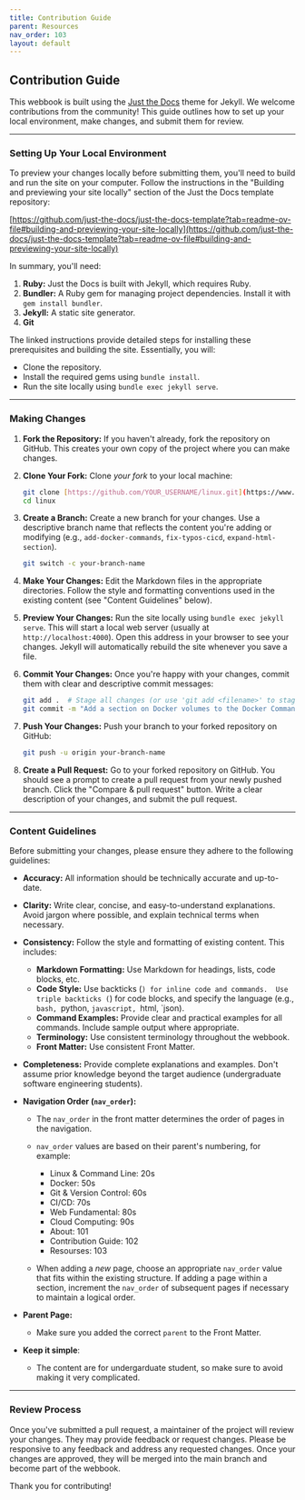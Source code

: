 ```yaml
---
title: Contribution Guide
parent: Resources
nav_order: 103
layout: default
---
```


## Contribution Guide

This webbook is built using the [Just the Docs](https://just-the-docs.github.io/just-the-docs/) theme for Jekyll. We welcome contributions from the community! This guide outlines how to set up your local environment, make changes, and submit them for review.

---

### Setting Up Your Local Environment

To preview your changes locally before submitting them, you'll need to build and run the site on your computer. Follow the instructions in the "Building and previewing your site locally" section of the Just the Docs template repository:

[https://github.com/just-the-docs/just-the-docs-template?tab=readme-ov-file#building-and-previewing-your-site-locally](https://github.com/just-the-docs/just-the-docs-template?tab=readme-ov-file#building-and-previewing-your-site-locally)

In summary, you'll need:

1.  **Ruby:** Just the Docs is built with Jekyll, which requires Ruby.
2.  **Bundler:** A Ruby gem for managing project dependencies. Install it with `gem install bundler`.
3.  **Jekyll:** A static site generator.
4.  **Git**

The linked instructions provide detailed steps for installing these prerequisites and building the site. Essentially, you will:

- Clone the repository.
- Install the required gems using `bundle install`.
- Run the site locally using `bundle exec jekyll serve`.

---

### Making Changes

1.  **Fork the Repository:** If you haven't already, fork the repository on GitHub. This creates your own copy of the project where you can make changes.

2.  **Clone Your Fork:** Clone _your fork_ to your local machine:

    ```bash
    git clone [https://github.com/YOUR_USERNAME/linux.git](https://www.google.com/search?q=https://github.com/YOUR_USERNAME/linux.git)  # Replace YOUR_USERNAME with your GitHub username
    cd linux
    ```

3.  **Create a Branch:** Create a new branch for your changes. Use a descriptive branch name that reflects the content you're adding or modifying (e.g., `add-docker-commands`, `fix-typos-cicd`, `expand-html-section`).

    ```bash
    git switch -c your-branch-name
    ```

4.  **Make Your Changes:** Edit the Markdown files in the appropriate directories. Follow the style and formatting conventions used in the existing content (see "Content Guidelines" below).

5.  **Preview Your Changes:** Run the site locally using `bundle exec jekyll serve`. This will start a local web server (usually at `http://localhost:4000`). Open this address in your browser to see your changes. Jekyll will automatically rebuild the site whenever you save a file.

6.  **Commit Your Changes:** Once you're happy with your changes, commit them with clear and descriptive commit messages:

    ```bash
    git add .  # Stage all changes (or use 'git add <filename>' to stage specific files)
    git commit -m "Add a section on Docker volumes to the Docker Commands page"
    ```

7.  **Push Your Changes:** Push your branch to your forked repository on GitHub:

    ```bash
    git push -u origin your-branch-name
    ```

8.  **Create a Pull Request:** Go to your forked repository on GitHub. You should see a prompt to create a pull request from your newly pushed branch. Click the "Compare & pull request" button. Write a clear description of your changes, and submit the pull request.

---

### Content Guidelines

Before submitting your changes, please ensure they adhere to the following guidelines:

- **Accuracy:** All information should be technically accurate and up-to-date.
- **Clarity:** Write clear, concise, and easy-to-understand explanations. Avoid jargon where possible, and explain technical terms when necessary.
- **Consistency:** Follow the style and formatting of existing content. This includes:
  - **Markdown Formatting:** Use Markdown for headings, lists, code blocks, etc.
  - **Code Style:** Use backticks (`) for inline code and commands.  Use triple backticks (`) for code blocks, and specify the language (e.g., `bash, `python, `javascript, `html, `json).
  - **Command Examples:** Provide clear and practical examples for all commands. Include sample output where appropriate.
  - **Terminology:** Use consistent terminology throughout the webbook.
  - **Front Matter:** Use consistent Front Matter.
- **Completeness:** Provide complete explanations and examples. Don't assume prior knowledge beyond the target audience (undergraduate software engineering students).
- **Navigation Order (`nav_order`):**

  - The `nav_order` in the front matter determines the order of pages in the navigation.
  - `nav_order` values are based on their parent's numbering, for example:

    - Linux & Command Line: 20s
    - Docker: 50s
    - Git & Version Control: 60s
    - CI/CD: 70s
    - Web Fundamental: 80s
    - Cloud Computing: 90s
    - About: 101
    - Contribution Guide: 102
    - Resourses: 103

  - When adding a _new_ page, choose an appropriate `nav_order` value that fits within the existing structure. If adding a page within a section, increment the `nav_order` of subsequent pages if necessary to maintain a logical order.

- **Parent Page:**
  - Make sure you added the correct `parent` to the Front Matter.
- **Keep it simple**:
  - The content are for undergarduate student, so make sure to avoid making it very complicated.

---

### Review Process

Once you've submitted a pull request, a maintainer of the project will review your changes. They may provide feedback or request changes. Please be responsive to any feedback and address any requested changes. Once your changes are approved, they will be merged into the main branch and become part of the webbook.

Thank you for contributing!

